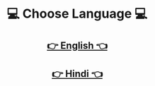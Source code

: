 <br><br><br><br>
<h1 align="center"> 💻 Choose Language 💻 </h1>
<h2 align="center"><strong><a href="lang/README.en.md">👉 English 👈</a></strong></h2>
<h2 align="center"><strong><a href="lang/README.hi.md">👉 Hindi 👈</a></strong></h2>